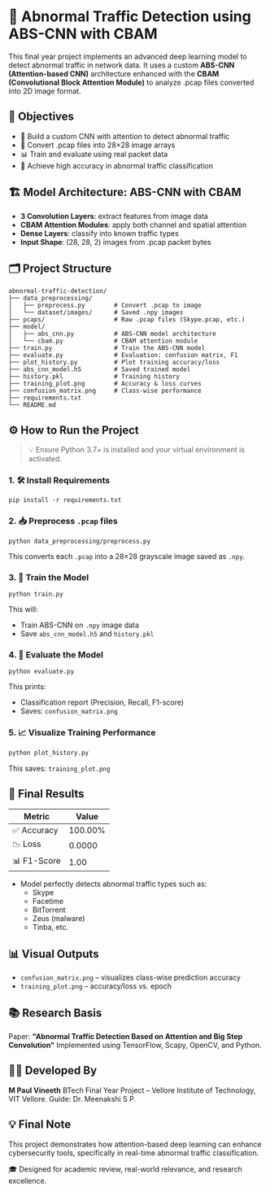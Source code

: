 # 🚦 Abnormal Traffic Detection using ABS-CNN with CBAM

This final year project implements an advanced deep learning model to detect abnormal traffic in network data. It uses a custom **ABS-CNN (Attention-based CNN)** architecture enhanced with the **CBAM (Convolutional Block Attention Module)** to analyze .pcap files converted into 2D image format.

## 📌 Objectives
- 🧠 Build a custom CNN with attention to detect abnormal traffic
- 🔄 Convert .pcap files into 28×28 image arrays
- 📊 Train and evaluate using real packet data
- 🎯 Achieve high accuracy in abnormal traffic classification

## 🏗️ Model Architecture: ABS-CNN with CBAM
- **3 Convolution Layers**: extract features from image data
- **CBAM Attention Modules**: apply both channel and spatial attention
- **Dense Layers**: classify into known traffic types
- **Input Shape**: (28, 28, 2) images from .pcap packet bytes

## 🗂️ Project Structure
```
abnormal-traffic-detection/
├── data_preprocessing/
│   ├── preprocess.py        # Convert .pcap to image
│   └── dataset/images/      # Saved .npy images
├── pcaps/                   # Raw .pcap files (Skype.pcap, etc.)
├── model/
│   ├── abs_cnn.py           # ABS-CNN model architecture
│   └── cbam.py              # CBAM attention module
├── train.py                 # Train the ABS-CNN model
├── evaluate.py              # Evaluation: confusion matrix, F1
├── plot_history.py          # Plot training accuracy/loss
├── abs_cnn_model.h5         # Saved trained model
├── history.pkl              # Training history
├── training_plot.png        # Accuracy & loss curves
├── confusion_matrix.png     # Class-wise performance
├── requirements.txt
└── README.md
```

## ⚙️ How to Run the Project
> 💡 Ensure Python 3.7+ is installed and your virtual environment is activated.

### 1. 🛠️ Install Requirements
```
pip install -r requirements.txt
```

### 2. 📥 Preprocess `.pcap` files
```
python data_preprocessing/preprocess.py
```
This converts each `.pcap` into a 28×28 grayscale image saved as `.npy`.

### 3. 🧠 Train the Model
```
python train.py
```
This will:
* Train ABS-CNN on `.npy` image data
* Save `abs_cnn_model.h5` and `history.pkl`

### 4. 🧪 Evaluate the Model
```
python evaluate.py
```
This prints:
* Classification report (Precision, Recall, F1-score)
* Saves: `confusion_matrix.png`

### 5. 📈 Visualize Training Performance
```bash
python plot_history.py
```
This saves: `training_plot.png`

## 🎯 Final Results

| Metric | Value |
|--------|-------|
| ✅ Accuracy | 100.00% |
| 📉 Loss | 0.0000 |
| 📊 F1-Score | 1.00 |

* Model perfectly detects abnormal traffic types such as:
   * Skype
   * Facetime
   * BitTorrent
   * Zeus (malware)
   * Tinba, etc.

## 📊 Visual Outputs
* `confusion_matrix.png` – visualizes class-wise prediction accuracy
* `training_plot.png` – accuracy/loss vs. epoch

## 📚 Research Basis
Paper: **"Abnormal Traffic Detection Based on Attention and Big Step Convolution"**
Implemented using TensorFlow, Scapy, OpenCV, and Python.

## 👨‍💻 Developed By
**M Paul Vineeth**
BTech Final Year Project – Vellore Institute of Technology, VIT Vellore.
Guide: Dr. Meenakshi S P.

## 💡 Final Note
This project demonstrates how attention-based deep learning can enhance cybersecurity tools, specifically in real-time abnormal traffic classification.

🎓 Designed for academic review, real-world relevance, and research excellence.
